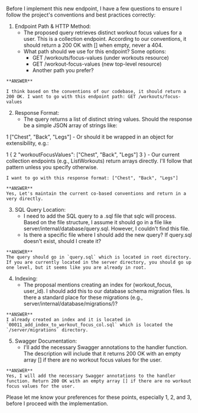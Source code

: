 Before I implement this new endpoint, I have a few questions to ensure I follow the project's conventions
  and best practices correctly:

   1. Endpoint Path & HTTP Method:
      - The proposed query retrieves distinct workout focus values for a user. This is a collection endpoint.
        According to our conventions, it should return a 200 OK with [] when empty, never a 404.
      - What path should we use for this endpoint? Some options:
        - GET /workouts/focus-values (under workouts resource)
        - GET /workout-focus-values (new top-level resource)
        - Another path you prefer?

    **ANSWER**

    I think based on the conventions of our codebase, it should return a 200 OK. I want to go with this endpoint path: GET /workouts/focus-values

   2. Response Format:
      - The query returns a list of distinct string values. Should the response be a simple JSON array of
        strings like:

   1      ["Chest", "Back", "Legs"]
      - Or should it be wrapped in an object for extensibility, e.g.:

   1      {
   2        "workoutFocusValues": ["Chest", "Back", "Legs"]
   3      }
      - Our current collection endpoints (e.g., ListWorkouts) return arrays directly. I'll follow that pattern
         unless you specify otherwise.

    I want to go with this response format: ["Chest", "Back", "Legs"]

    **ANSWER**
    Yes, Let's maintain the current co-based conventions and return in a very directly.

   3. SQL Query Location:
      - I need to add the SQL query to a .sql file that sqlc will process. Based on the file structure, I
        assume it should go in a file like server/internal/database/query.sql. However, I couldn't find this
        file.
      - Is there a specific file where I should add the new query? If query.sql doesn't exist, should I create
         it?
    
    **ANSWER**
    The query should go in `query.sql` which is located in root directory. If you are currently located in the server directory, you should go up one level, but it seems like you are already in root.

   4. Indexing:
      - The proposal mentions creating an index for (workout_focus, user_id). I should add this to our
        database schema migration files. Is there a standard place for these migrations (e.g.,
        server/internal/database/migrations/)?
    
    **ANSWER**
    I already created an index and it is located in `00011_add_index_to_workout_focus_col.sql` which is located the `/server/migrations` directory.
    

   5. Swagger Documentation:
      - I'll add the necessary Swagger annotations to the handler function. The description will include that
        it returns 200 OK with an empty array [] if there are no workout focus values for the user.
    
    **ANSWER**
    Yes, I will add the necessary Swagger annotations to the handler function. Return 200 OK with an empty array [] if there are no workout focus values for the user.

  Please let me know your preferences for these points, especially 1, 2, and 3, before I proceed with the
  implementation.